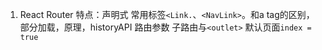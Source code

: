 1. React Router
    特点：声明式
    常用标签`<Link.`、`<NavLink>`。和a tag的区别，部分加载，原理，historyAPI
    路由参数
    子路由与`<outlet>`
    默认页面`index = true` 

